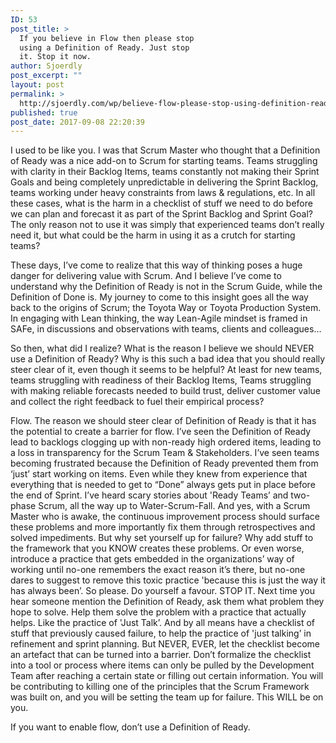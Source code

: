 ```yaml
---
ID: 53
post_title: >
  If you believe in Flow then please stop
  using a Definition of Ready. Just stop
  it. Stop it now.
author: Sjoerdly
post_excerpt: ""
layout: post
permalink: >
  http://sjoerdly.com/wp/believe-flow-please-stop-using-definition-ready-just-stop-stop-now/
published: true
post_date: 2017-09-08 22:20:39
---
```

I used to be like you. I was that Scrum Master who thought that a Definition of Ready was a nice add-on to Scrum for starting teams. Teams struggling with clarity in their Backlog Items, teams constantly not making their Sprint Goals and being completely unpredictable in delivering the Sprint Backlog, teams working under heavy constraints from laws & regulations, etc. In all these cases, what is the harm in a checklist of stuff we need to do before we can plan and forecast it as part of the Sprint Backlog and Sprint Goal? The only reason not to use it was simply that experienced teams don’t really need it, but what could be the harm in using it as a crutch for starting teams?

These days, I’ve come to realize that this way of thinking poses a huge danger for delivering value with Scrum. And I believe I’ve come to understand why the Definition of Ready is not in the Scrum Guide, while the Definition of Done is. My journey to come to this insight goes all the way back to the origins of Scrum; the Toyota Way or Toyota Production System. In engaging with Lean thinking, the way Lean-Agile mindset is framed in SAFe, in discussions and observations with teams, clients and colleagues…

So then, what did I realize? What is the reason I believe we should NEVER use a Definition of Ready? Why is this such a bad idea that you should really steer clear of it, even though it seems to be helpful? At least for new teams, teams struggling with readiness of their Backlog Items, Teams struggling with making reliable forecasts needed to build trust, deliver customer value and collect the right feedback to fuel their empirical process?

Flow. The reason we should steer clear of Definition of Ready is that it has the potential to create a barrier for flow. I’ve seen the Definition of Ready lead to backlogs clogging up with non-ready high ordered items, leading to a loss in transparency for the Scrum Team & Stakeholders. I’ve seen teams becoming frustrated because the Definition of Ready prevented them from ‘just’ start working on items. Even while they knew from experience that everything that is needed to get to “Done” always gets put in place before the end of Sprint. I’ve heard scary stories about 'Ready Teams’ and two-phase Scrum, all the way up to Water-Scrum-Fall. And yes, with a Scrum Master who is awake, the continuous improvement process should surface these problems and more importantly fix them through retrospectives and solved impediments. But why set yourself up for failure? Why add stuff to the framework that you KNOW creates these problems. Or even worse, introduce a practice that gets embedded in the organizations’ way of working until no-one remembers the exact reason it’s there, but no-one dares to suggest to remove this toxic practice 'because this is just the way it has always been’. So please. Do yourself a favour. STOP IT. Next time you hear someone mention the Definition of Ready, ask them what problem they hope to solve. Help them solve the problem with a practice that actually helps. Like the practice of 'Just Talk’. And by all means have a checklist of stuff that previously caused failure, to help the practice of 'just talking’ in refinement and sprint planning. But NEVER, EVER, let the checklist become an artefact that can be turned into a barrier. Don’t formalize the checklist into a tool or process where items can only be pulled by the Development Team after reaching a certain state or filling out certain information. You will be contributing to killing one of the principles that the Scrum Framework was built on, and you will be setting the team up for failure. This WILL be on you.

If you want to enable flow, don’t use a Definition of Ready.